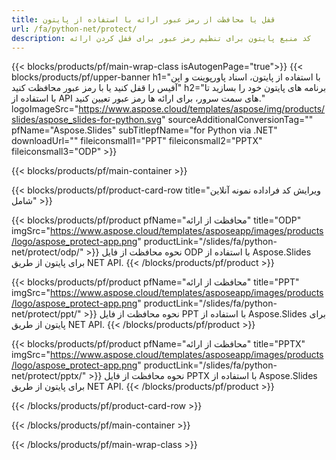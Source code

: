 ```yaml
---
title: قفل یا محافظت از رمز عبور ارائه با استفاده از پایتون
url: /fa/python-net/protect/
description: کد منبع پایتون برای تنظیم رمز عبور برای قفل کردن ارائه
---
```


{{< blocks/products/pf/main-wrap-class isAutogenPage="true">}}
{{< blocks/products/pf/upper-banner h1="با استفاده از پایتون، اسناد پاورپوینت و اپن آفیس را قفل کنید یا با رمز عبور محافظت کنید" h2="برنامه های پایتون خود را بسازید تا با استفاده از API های سمت سرور، برای ارائه ها رمز عبور تعیین کنید." logoImageSrc="https://www.aspose.cloud/templates/aspose/img/products/slides/aspose_slides-for-python.svg" sourceAdditionalConversionTag="" pfName="Aspose.Slides" subTitlepfName="for Python via .NET" downloadUrl="" fileiconsmall1="PPT" fileiconsmall2="PPTX" fileiconsmall3="ODP" >}}

{{< blocks/products/pf/main-container >}}

{{< blocks/products/pf/product-card-row title="ویرایش کد فراداده نمونه آنلاین شامل" >}}

{{< blocks/products/pf/product pfName="محافظت از ارائه" title="ODP" imgSrc="https://www.aspose.cloud/templates/asposeapp/images/products/logo/aspose_protect-app.png" productLink="/slides/fa/python-net/protect/odp/" >}}
نحوه محافظت از فایل ODP با استفاده از Aspose.Slides برای پایتون از طریق NET API.
{{< /blocks/products/pf/product >}}

{{< blocks/products/pf/product pfName="محافظت از ارائه" title="PPT" imgSrc="https://www.aspose.cloud/templates/asposeapp/images/products/logo/aspose_protect-app.png" productLink="/slides/fa/python-net/protect/ppt/" >}}
نحوه محافظت از فایل PPT با استفاده از Aspose.Slides برای پایتون از طریق NET API.
{{< /blocks/products/pf/product >}}

{{< blocks/products/pf/product pfName="محافظت از ارائه" title="PPTX" imgSrc="https://www.aspose.cloud/templates/asposeapp/images/products/logo/aspose_protect-app.png" productLink="/slides/fa/python-net/protect/pptx/" >}}
نحوه محافظت از فایل PPTX با استفاده از Aspose.Slides برای پایتون از طریق NET API.
{{< /blocks/products/pf/product >}}



{{< /blocks/products/pf/product-card-row >}}

{{< /blocks/products/pf/main-container >}}
    
{{< /blocks/products/pf/main-wrap-class >}}